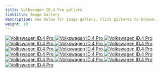 ```yaml
---
title: Volkswagen ID.4 Pro gallery
linktitle: Image Gallery
description: See below for image gallery. Click pictures to browse.
weight: 10
---
```

<!-- markdownlint-disable MD033 -->
<div class="pswp-gallery pswp-gallery--single-column" id="my-gallery">
<a href="https://media.evkx.net/multimedia/models/volkswagen/id.4/id.4_pro/charging_1.jpg"
data-pswp-src="https://media.evkx.net/multimedia/models/volkswagen/id.4/id.4_pro/charging_1.jpg"
data-pswp-width="3000"
data-pswp-height="1765" 
target="_blank">
<img src="https://media.evkx.net/multimedia/models/volkswagen/id.4/id.4_pro/charging_1_st.jpg" alt="Volkswagen ID.4 Pro" />
</a>
<a href="https://media.evkx.net/multimedia/models/volkswagen/id.4/id.4_pro/exterior_1.jpg"
data-pswp-src="https://media.evkx.net/multimedia/models/volkswagen/id.4/id.4_pro/exterior_1.jpg"
data-pswp-width="3000"
data-pswp-height="2000" 
target="_blank">
<img src="https://media.evkx.net/multimedia/models/volkswagen/id.4/id.4_pro/exterior_1_st.jpg" alt="Volkswagen ID.4 Pro" />
</a>
<a href="https://media.evkx.net/multimedia/models/volkswagen/id.4/id.4_pro/exterior_2.jpg"
data-pswp-src="https://media.evkx.net/multimedia/models/volkswagen/id.4/id.4_pro/exterior_2.jpg"
data-pswp-width="3000"
data-pswp-height="2000" 
target="_blank">
<img src="https://media.evkx.net/multimedia/models/volkswagen/id.4/id.4_pro/exterior_2_st.jpg" alt="Volkswagen ID.4 Pro" />
</a>
<a href="https://media.evkx.net/multimedia/models/volkswagen/id.4/id.4_pro/exterior_3.jpg"
data-pswp-src="https://media.evkx.net/multimedia/models/volkswagen/id.4/id.4_pro/exterior_3.jpg"
data-pswp-width="3000"
data-pswp-height="2000" 
target="_blank">
<img src="https://media.evkx.net/multimedia/models/volkswagen/id.4/id.4_pro/exterior_3_st.jpg" alt="Volkswagen ID.4 Pro" />
</a>
<a href="https://media.evkx.net/multimedia/models/volkswagen/id.4/id.4_pro/frontseats_1.jpg"
data-pswp-src="https://media.evkx.net/multimedia/models/volkswagen/id.4/id.4_pro/frontseats_1.jpg"
data-pswp-width="3000"
data-pswp-height="2000" 
target="_blank">
<img src="https://media.evkx.net/multimedia/models/volkswagen/id.4/id.4_pro/frontseats_1_st.jpg" alt="Volkswagen ID.4 Pro" />
</a>
<a href="https://media.evkx.net/multimedia/models/volkswagen/id.4/id.4_pro/gearshifter_1.jpg"
data-pswp-src="https://media.evkx.net/multimedia/models/volkswagen/id.4/id.4_pro/gearshifter_1.jpg"
data-pswp-width="3000"
data-pswp-height="2000" 
target="_blank">
<img src="https://media.evkx.net/multimedia/models/volkswagen/id.4/id.4_pro/gearshifter_1_st.jpg" alt="Volkswagen ID.4 Pro" />
</a>
<a href="https://media.evkx.net/multimedia/models/volkswagen/id.4/id.4_pro/headlights_1.jpg"
data-pswp-src="https://media.evkx.net/multimedia/models/volkswagen/id.4/id.4_pro/headlights_1.jpg"
data-pswp-width="3000"
data-pswp-height="2000" 
target="_blank">
<img src="https://media.evkx.net/multimedia/models/volkswagen/id.4/id.4_pro/headlights_1_st.jpg" alt="Volkswagen ID.4 Pro" />
</a>
<a href="https://media.evkx.net/multimedia/models/volkswagen/id.4/id.4_pro/interior_1.jpg"
data-pswp-src="https://media.evkx.net/multimedia/models/volkswagen/id.4/id.4_pro/interior_1.jpg"
data-pswp-width="3000"
data-pswp-height="2000" 
target="_blank">
<img src="https://media.evkx.net/multimedia/models/volkswagen/id.4/id.4_pro/interior_1_st.jpg" alt="Volkswagen ID.4 Pro" />
</a>
<a href="https://media.evkx.net/multimedia/models/volkswagen/id.4/id.4_pro/keyfob_1.jpg"
data-pswp-src="https://media.evkx.net/multimedia/models/volkswagen/id.4/id.4_pro/keyfob_1.jpg"
data-pswp-width="3000"
data-pswp-height="1666" 
target="_blank">
<img src="https://media.evkx.net/multimedia/models/volkswagen/id.4/id.4_pro/keyfob_1_st.jpg" alt="Volkswagen ID.4 Pro" />
</a>
<a href="https://media.evkx.net/multimedia/models/volkswagen/id.4/id.4_pro/main_1.jpg"
data-pswp-src="https://media.evkx.net/multimedia/models/volkswagen/id.4/id.4_pro/main_1.jpg"
data-pswp-width="3000"
data-pswp-height="1828" 
target="_blank">
<img src="https://media.evkx.net/multimedia/models/volkswagen/id.4/id.4_pro/main_1_st.jpg" alt="Volkswagen ID.4 Pro" />
</a>
<a href="https://media.evkx.net/multimedia/models/volkswagen/id.4/id.4_pro/screens_1.jpg"
data-pswp-src="https://media.evkx.net/multimedia/models/volkswagen/id.4/id.4_pro/screens_1.jpg"
data-pswp-width="3000"
data-pswp-height="2000" 
target="_blank">
<img src="https://media.evkx.net/multimedia/models/volkswagen/id.4/id.4_pro/screens_1_st.jpg" alt="Volkswagen ID.4 Pro" />
</a>
<a href="https://media.evkx.net/multimedia/models/volkswagen/id.4/id.4_pro/secondrowseats_1.jpg"
data-pswp-src="https://media.evkx.net/multimedia/models/volkswagen/id.4/id.4_pro/secondrowseats_1.jpg"
data-pswp-width="3000"
data-pswp-height="2000" 
target="_blank">
<img src="https://media.evkx.net/multimedia/models/volkswagen/id.4/id.4_pro/secondrowseats_1_st.jpg" alt="Volkswagen ID.4 Pro" />
</a>
<a href="https://media.evkx.net/multimedia/models/volkswagen/id.4/id.4_pro/taillights_1.jpg"
data-pswp-src="https://media.evkx.net/multimedia/models/volkswagen/id.4/id.4_pro/taillights_1.jpg"
data-pswp-width="3000"
data-pswp-height="1999" 
target="_blank">
<img src="https://media.evkx.net/multimedia/models/volkswagen/id.4/id.4_pro/taillights_1_st.jpg" alt="Volkswagen ID.4 Pro" />
</a>
<a href="https://media.evkx.net/multimedia/models/volkswagen/id.4/id.4_pro/trunk_1.jpg"
data-pswp-src="https://media.evkx.net/multimedia/models/volkswagen/id.4/id.4_pro/trunk_1.jpg"
data-pswp-width="3000"
data-pswp-height="2000" 
target="_blank">
<img src="https://media.evkx.net/multimedia/models/volkswagen/id.4/id.4_pro/trunk_1_st.jpg" alt="Volkswagen ID.4 Pro" />
</a>
<a href="https://media.evkx.net/multimedia/models/volkswagen/id.4/id.4_pro/trunk_2.jpg"
data-pswp-src="https://media.evkx.net/multimedia/models/volkswagen/id.4/id.4_pro/trunk_2.jpg"
data-pswp-width="3000"
data-pswp-height="2000" 
target="_blank">
<img src="https://media.evkx.net/multimedia/models/volkswagen/id.4/id.4_pro/trunk_2_st.jpg" alt="Volkswagen ID.4 Pro" />
</a>
<a href="https://media.evkx.net/multimedia/models/volkswagen/id.4/id.4_pro/trunk_3.jpg"
data-pswp-src="https://media.evkx.net/multimedia/models/volkswagen/id.4/id.4_pro/trunk_3.jpg"
data-pswp-width="3000"
data-pswp-height="2000" 
target="_blank">
<img src="https://media.evkx.net/multimedia/models/volkswagen/id.4/id.4_pro/trunk_3_st.jpg" alt="Volkswagen ID.4 Pro" />
</a>
</div>
<script type="module">
  import PhotoSwipeLightbox from '/js/photoswipe-lightbox.esm.js';
    const lightbox = new PhotoSwipeLightbox({
       gallery: '#my-gallery',
        children: 'a',
        pswpModule: () => import('/js/photoswipe.esm.js')
    });
lightbox.init();
</script>
